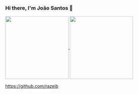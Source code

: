 ### Hi there, I'm João Santos 👋


<a href="https://github.com/razejb/github-readme-stats">
  <img height=200 align="center" src="https://github-readme-stats.vercel.app/api?username=razejb&show_icons=true&theme=radical" />
</a>
<a href="https://github.com/razejb/convoychat">
  <img height=200 align="center" src="https://github-readme-stats.vercel.app/api/top-langs?username=razejb&layout=donut&langs_count=8&card_width=320&theme=radical" />
</a>

https://github.com/razejb
